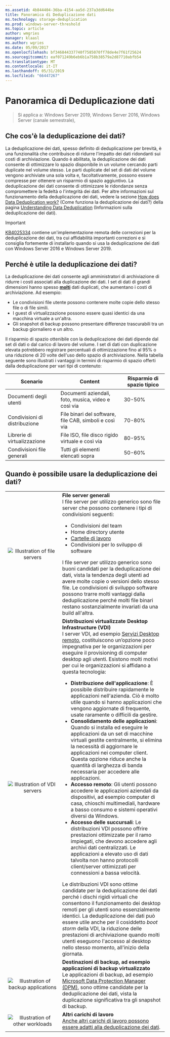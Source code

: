 ```yaml
---
ms.assetid: 4b844404-36ba-4154-aa5d-237a3dd644be
title: Panoramica di Deduplicazione dati
ms.technology: storage-deduplication
ms.prod: windows-server-threshold
ms.topic: article
author: wmgries
manager: klaasl
ms.author: wgries
ms.date: 05/09/2017
ms.openlocfilehash: bf346844337740f7585070ff78de4e7f61f25624
ms.sourcegitcommit: eaf071249b6eb6b1a758b38579a2d87710abfb54
ms.translationtype: MT
ms.contentlocale: it-IT
ms.lasthandoff: 05/31/2019
ms.locfileid: "66447267"
---
```

# <a name="data-deduplication-overview"></a>Panoramica di Deduplicazione dati

> Si applica a: Windows Server 2019, Windows Server 2016, Windows Server (canale semestrale), 

## <a name="what-is-dedup"></a>Che cos'è la deduplicazione dei dati?

La deduplicazione dei dati, spesso definito di deduplicazione per brevità, è una funzionalità che contribuisce di ridurre l'impatto dei dati ridondanti sui costi di archiviazione. Quando è abilitata, la deduplicazione dei dati consente di ottimizzare lo spazio disponibile in un volume cercando parti duplicate nel volume stesso. Le parti duplicate del set di dati del volume vengono archiviate una sola volta e, facoltativamente, possono essere compresse per ottenere un risparmio di spazio aggiuntivo. La deduplicazione dei dati consente di ottimizzare le ridondanze senza compromettere la fedeltà o l'integrità dei dati. Per altre informazioni sul funzionamento della deduplicazione dei dati, vedere la sezione [How does Data Deduplication work?](understand.md#how-does-dedup-work) (Come funziona la deduplicazione dei dati?) della pagina [Understanding Data Deduplication](understand.md) (Informazioni sulla deduplicazione dei dati).

> [!Important]  
> [KB4025334](https://support.microsoft.com/kb/4025334) contiene un'implementazione remota delle correzioni per la deduplicazione dei dati, tra cui affidabilità importanti correzioni e si consiglia fortemente di installarlo quando si usa la deduplicazione dei dati con Windows Server 2016 e Windows Server 2019.

## <a name="why-is-dedup-useful"></a>Perché è utile la deduplicazione dei dati?

La deduplicazione dei dati consente agli amministratori di archiviazione di ridurre i costi associati alla duplicazione dei dati. I set di dati di grandi dimensioni hanno spesso **<u>molti</u>** dati duplicati, che aumentano i costi di archiviazione. Ad esempio:

- Le condivisioni file utente possono contenere molte copie dello stesso file o di file simili.
- I guest di virtualizzazione possono essere quasi identici da una macchina virtuale a un'altra.
- Gli snapshot di backup possono presentare differenze trascurabili tra un backup giornaliero e un altro.

Il risparmio di spazio ottenibile con la deduplicazione dei dati dipende dal set di dati o dal carico di lavoro del volume. I set di dati con duplicazione elevata potrebbero registrare percentuali di ottimizzazione fino al 95% o una riduzione di 20 volte dell'uso dello spazio di archiviazione. Nella tabella seguente sono illustrati i vantaggi in termini di risparmio di spazio offerti dalla deduplicazione per vari tipi di contenuto:

| Scenario       | Content                                        | Risparmio di spazio tipico |
|----------------|------------------------------------------------|-----------------------|
| Documenti degli utenti | Documenti aziendali, foto, musica, video e così via  | 30-50%                |
| Condivisioni di distribuzione | File binari del software, file CAB, simboli e così via | 70-80%                |
| Librerie di virtualizzazione | File ISO, file disco rigido virtuale e così via  | 80-95%                |
| Condivisioni file generali | Tutti gli elementi elencati sopra                           | 50-60%                |

## <a id="when-can-dedup-be-used"></a>Quando è possibile usare la deduplicazione dei dati?  
<table>
    <tbody>
        <tr>
            <td style="text-align:center;min-width:150px;vertical-align:center;"><img src="media/overview-clustered-gpfs.png" alt="Illustration of file servers" /></td>
            <td style="vertical-align:top">
                <b>File server generali</b><br />
I file server per utilizzo generico sono file server che possono contenere i tipi di condivisioni seguenti: <ul>
                    <li>Condivisioni del team</li>
                    <li>Home directory utente</li>
                    <li><a href="https://technet.microsoft.com/library/dn265974.aspx">Cartelle di lavoro</a></li>
                    <li>Condivisioni per lo sviluppo di software</li>
                </ul>
I file server per utilizzo generico sono buoni candidati per la deduplicazione dei dati, vista la tendenza degli utenti ad avere molte copie o versioni dello stesso file. Le condivisioni di sviluppo software possono trarre molti vantaggi dalla deduplicazione perché molti file binari restano sostanzialmente invariati da una build all'altra. 
            </td>
        </tr>
        <tr>
            <td style="text-align:center;min-width:150px;vertical-align:center;"><img src="media/overview-vdi.png" alt="Illustration of VDI servers" /></td>
            <td style="vertical-align:top">
                <b>Distribuzioni virtualizzate Desktop Infrastructure (VDI)</b><br />
I server VDI, ad esempio <a href="https://technet.microsoft.com/library/cc725560.aspx">Servizi Desktop remoto</a>, costituiscono un’opzione poco impegnativa per le organizzazioni per eseguire il provisioning di computer desktop agli utenti. Esistono molti motivi per cui le organizzazioni si affidano a questa tecnologia: <ul>
                    <li><b>Distribuzione dell'applicazione</b>: È possibile distribuire rapidamente le applicazioni nell'azienda. Ciò è molto utile quando si hanno applicazioni che vengono aggiornate di frequente, usate raramente o difficili da gestire.</li>
                    <li><b>Consolidamento delle applicazioni</b>: Quando si installa ed eseguire le applicazioni da un set di macchine virtuali gestite centralmente, si elimina la necessità di aggiornare le applicazioni nei computer client. Questa opzione riduce anche la quantità di larghezza di banda necessaria per accedere alle applicazioni.</li>
                    <li><b>Accesso remoto</b>: Gli utenti possono accedere le applicazioni aziendali da dispositivi, ad esempio computer di casa, chioschi multimediali, hardware a basso consumo e sistemi operativi diversi da Windows.</li>
                    <li><b>Accesso delle succursali</b>: Le distribuzioni VDI possono offrire prestazioni ottimizzate per il ramo impiegati, che devono accedere agli archivi dati centralizzati. Le applicazioni a elevato uso di dati talvolta non hanno protocolli client/server ottimizzati per connessioni a bassa velocità.</li>
                </ul>
Le distribuzioni VDI sono ottime candidate per la deduplicazione dei dati perché i dischi rigidi virtuali che consentono il funzionamento dei desktop remoti per gli utenti sono essenzialmente identici. La deduplicazione dei dati può essere utile anche per il cosiddetto <em>boot storm</em> della VDI, la riduzione delle prestazioni di archiviazione quando molti utenti eseguono l'accesso al desktop nello stesso momento, all'inizio della giornata.
            </td>
        </tr>
        <tr>
            <td style="text-align:center;min-width:150px;vertical-align:center;"><img src="media/overview-backup.png" alt="Illustration of backup applications" /></td>
            <td style="vertical-align:top">
                <b>Destinazioni di backup, ad esempio applicazioni di backup virtualizzato</b><br />
Le applicazioni di backup, ad esempio <a href="https://technet.microsoft.com/library/hh758173.aspx">Microsoft Data Protection Manager (DPM)</a>, sono ottime candidate per la deduplicazione dei dati, vista la duplicazione significativa tra gli snapshot di backup.
            </td>
        </tr>
        <tr>
            <td style="text-align:center;min-width:150px;vertical-align:center;"><img src="media/overview-other.png" alt="Illustration of other workloads" /></td>
            <td style="vertical-align:top">
                <b>Altri carichi di lavoro</b><br />
                <a href="install-enable.md#enable-dedup-candidate-workloads" data-raw-source="[Other workloads may also be excellent candidates for Data Deduplication](install-enable.md#enable-dedup-candidate-workloads)">Anche altri carichi di lavoro possono essere adatti alla deduplicazione dei dati</a>.
            </td>
        </tr>
    </tbody>
</table>
